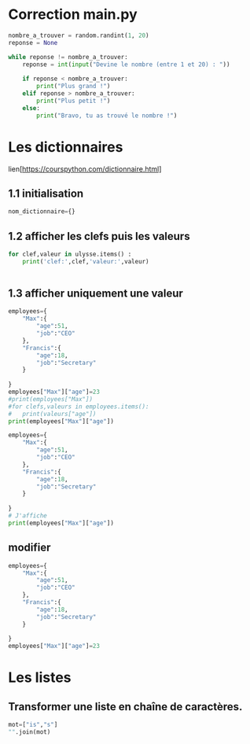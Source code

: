 # Correction main.py
``` python
nombre_a_trouver = random.randint(1, 20)
reponse = None

while reponse != nombre_a_trouver:
    reponse = int(input("Devine le nombre (entre 1 et 20) : "))
    
    if reponse < nombre_a_trouver:
        print("Plus grand !")
    elif reponse > nombre_a_trouver:
        print("Plus petit !")
    else:
        print("Bravo, tu as trouvé le nombre !")
````
# Les dictionnaires
lien[https://courspython.com/dictionnaire.html]
## 1.1 initialisation
```python
nom_dictionnaire={}


```
## 1.2 afficher les clefs puis les valeurs
``` python
for clef,valeur in ulysse.items() :
    print('clef:',clef,'valeur:',valeur)
    
 ```

## 1.3 afficher uniquement une valeur 
``` python
employees={
    "Max":{
        "age":51,
        "job":"CEO"
    },
    "Francis":{
        "age":18,
        "job":"Secretary"
    }
    
}
employees["Max"]["age"]=23
#print(employees["Max"])
#for clefs,valeurs in employees.items():
#   print(valeurs["age"])
print(employees["Max"]["age"])

employees={
    "Max":{
        "age":51,
        "job":"CEO"
    },
    "Francis":{
        "age":18,
        "job":"Secretary"
    }
    
}
# J'affiche
print(employees["Max"]["age"])
```


## modifier
``` python
employees={
    "Max":{
        "age":51,
        "job":"CEO"
    },
    "Francis":{
        "age":18,
        "job":"Secretary"
    }
    
}
employees["Max"]["age"]=23
```

# Les listes
## Transformer une liste en chaîne de caractères.
```python
mot=["is","s"]
"".join(mot)
```









